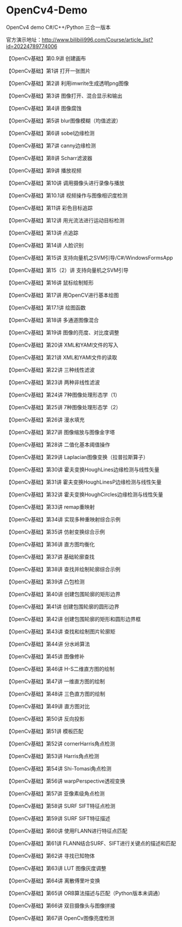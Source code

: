 # OpenCv4-Demo
OpenCv4 demo C#/C++/Python 三合一版本

官方演示地址：http://www.bilibili996.com/Course/article_list?id=20224789774006

【OpenCv基础】第0.9讲 创建画布

【OpenCv基础】第1讲 打开一张图片

【OpenCv基础】第2讲 利用imwrite生成透明png图像

【OpenCv基础】第3讲 图像打开、混合显示和输出

【OpenCv基础】第4讲 图像腐蚀

【OpenCv基础】第5讲 blur图像模糊（均值滤波）

【OpenCv基础】第6讲 sobel边缘检测

【OpenCv基础】第7讲 canny边缘检测

【OpenCv基础】第8讲 Scharr滤波器

【OpenCv基础】第9讲 播放视频

【OpenCv基础】第10讲 调用摄像头进行录像与播放

【OpenCv基础】第10.1讲 视频操作与图像相识度检测

【OpenCv基础】第11讲 彩色目标追踪

【OpenCv基础】第12讲 用光流法进行运动目标检测

【OpenCv基础】第13讲 点追踪

【OpenCv基础】第14讲 人脸识别

【OpenCv基础】第15讲 支持向量机之SVM引导/C#/WindowsFormsApp

【OpenCv基础】第15（2）讲 支持向量机之SVM引导

【OpenCv基础】第16讲 鼠标绘制矩形

【OpenCv基础】第17讲 用OpenCV进行基本绘图

【OpenCv基础】第17.1讲 绘图函数

【OpenCv基础】第18讲 多通道图像混合

【OpenCv基础】第19讲 图像的亮度、对比度调整

【OpenCv基础】第20讲 XML和YAMl文件的写入

【OpenCv基础】第21讲 XML和YAMl文件的读取

【OpenCv基础】第22讲 三种线性滤波

【OpenCv基础】第23讲 两种非线性滤波

【OpenCv基础】第24讲 7种图像处理形态学（1）

【OpenCv基础】第25讲 7种图像处理形态学（2）

【OpenCv基础】第26讲 漫水填充

【OpenCv基础】第27讲 图像缩放与图像金字塔

【OpenCv基础】第28讲 二值化基本阈值操作

【OpenCv基础】第29讲 Laplacian图像变换（拉普拉斯算子）

【OpenCv基础】第30讲 霍夫变换HoughLines边缘检测与线性矢量

【OpenCv基础】第31讲 霍夫变换HoughLinesP边缘检测与线性矢量

【OpenCv基础】第32讲 霍夫变换HoughCircles边缘检测与线性矢量

【OpenCv基础】第33讲 remap重映射

【OpenCv基础】第34讲 实现多种重映射综合示例

【OpenCv基础】第35讲 仿射变换综合示例

【OpenCv基础】第36讲 直方图均衡化

【OpenCv基础】第37讲 基础轮廓查找

【OpenCv基础】第38讲 查找并绘制轮廓综合示例

【OpenCv基础】第39讲 凸包检测

【OpenCv基础】第40讲 创建包围轮廓的矩形边界

【OpenCv基础】第41讲 创建包围轮廓的圆形边界

【OpenCv基础】第42讲 创建包围轮廓的矩形和圆形边界框

【OpenCv基础】第43讲 查找和绘制图片轮廓矩

【OpenCv基础】第44讲 分水岭算法

【OpenCv基础】第45讲 图像修补

【OpenCv基础】第46讲 H-S二维直方图的绘制

【OpenCv基础】第47讲 一维直方图的绘制

【OpenCv基础】第48讲 三色直方图的绘制

【OpenCv基础】第49讲 直方图对比

【OpenCv基础】第50讲 反向投影

【OpenCv基础】第51讲 模板匹配

【OpenCv基础】第52讲 cornerHarris角点检测

【OpenCv基础】第53讲 Harris角点检测

【OpenCv基础】第54讲 Shi-Tomasi角点检测

【OpenCv基础】第56讲 warpPerspective透视变换

【OpenCv基础】第57讲 亚像素级角点检测

【OpenCv基础】第58讲 SURF SIFT特征点检测

【OpenCv基础】第59讲 SURF SIFT特征描述

【OpenCv基础】第60讲 使用FLANN进行特征点匹配

【OpenCv基础】第61讲 FLANN结合SURF、SIFT进行关键点的描述和匹配

【OpenCv基础】第62讲 寻找已知物体

【OpenCv基础】第63讲 LUT 图像灰度调整

【OpenCv基础】第64讲 离散傅里叶变换

【OpenCv基础】第65讲 ORB算法描述与匹配（Python版本未调通）

【OpenCv基础】第66讲 双目摄像头与图像拼接

【OpenCv基础】第67讲 OpenCv图像亮度检测
